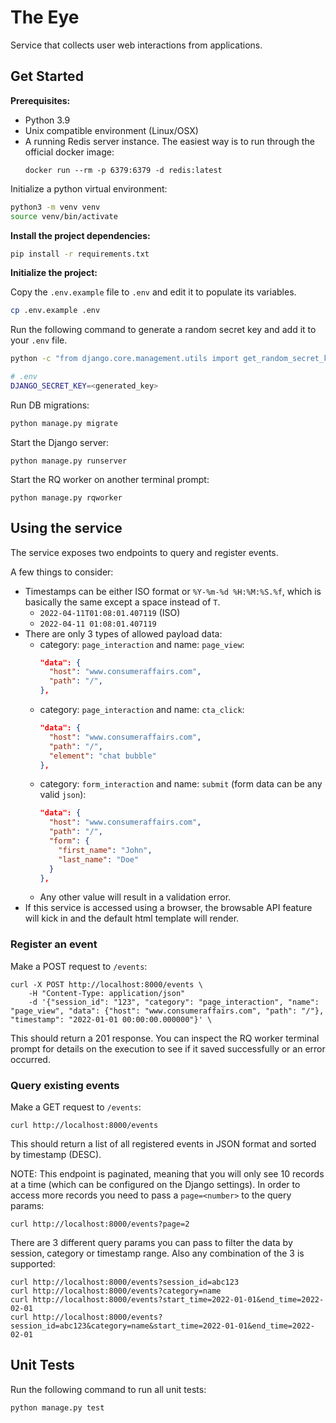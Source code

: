 # The Eye
Service that collects user web interactions from applications.

## Get Started

**Prerequisites:**

- Python 3.9
- Unix compatible environment (Linux/OSX)
- A running Redis server instance. The easiest way is to run through the official docker image:
  ```
  docker run --rm -p 6379:6379 -d redis:latest
  ```

Initialize a python virtual environment:

```bash
python3 -m venv venv
source venv/bin/activate
```

**Install the project dependencies:**

```bash
pip install -r requirements.txt
```

**Initialize the project:**

Copy the `.env.example` file to `.env` and edit it to populate its variables.
```bash
cp .env.example .env
```

Run the following command to generate a random secret key and add it to your `.env` file.
```bash
python -c "from django.core.management.utils import get_random_secret_key;print(get_random_secret_key())"

# .env
DJANGO_SECRET_KEY=<generated_key>
```

Run DB migrations:

```bash
python manage.py migrate
```

Start the Django server:
```
python manage.py runserver
```
Start the RQ worker on another terminal prompt:
```
python manage.py rqworker
```

## Using the service
The service exposes two endpoints to query and register events.

A few things to consider:
- Timestamps can be either ISO format or `%Y-%m-%d %H:%M:%S.%f`, which is basically the same except a space instead of `T`.
  - `2022-04-11T01:08:01.407119` (ISO)
  - `2022-04-11 01:08:01.407119`
- There are only 3 types of allowed payload data:
  - category: `page_interaction` and name: `page_view`:
    ```json
    "data": {
      "host": "www.consumeraffairs.com",
      "path": "/",
    },
    ```
  - category: `page_interaction` and name: `cta_click`:
    ```json
    "data": {
      "host": "www.consumeraffairs.com",
      "path": "/",
      "element": "chat bubble"
    },
    ```
  - category: `form_interaction` and name: `submit` (form data can be any valid `json`):
    ```json
    "data": {
      "host": "www.consumeraffairs.com",
      "path": "/",
      "form": {
        "first_name": "John",
        "last_name": "Doe"
      }
    },
    ```
  - Any other value will result in a validation error.
- If this service is accessed using a browser, the browsable API feature will kick in and the default html template will render.

### **Register an event**
Make a POST request to `/events`:
```
curl -X POST http://localhost:8000/events \
    -H "Content-Type: application/json"
    -d '{"session_id": "123", "category": "page_interaction", "name": "page_view", "data": {"host": "www.consumeraffairs.com", "path": "/"}, "timestamp": "2022-01-01 00:00:00.000000"}' \
```
This should return a 201 response. You can inspect the RQ worker terminal prompt for details on the execution to see if it saved successfully or an error occurred.

### **Query existing events**
Make a GET request to `/events`:
```
curl http://localhost:8000/events
```
This should return a list of all registered events in JSON format and sorted by timestamp (DESC).

NOTE: This endpoint is paginated, meaning that you will only see 10 records at a time (which can be configured on the Django settings). In order to access more records you need to pass a `page=<number>` to the query params:
```
curl http://localhost:8000/events?page=2
```
There are 3 different query params you can pass to filter the data by session, category or timestamp range. Also any combination of the 3 is supported:
```
curl http://localhost:8000/events?session_id=abc123
curl http://localhost:8000/events?category=name
curl http://localhost:8000/events?start_time=2022-01-01&end_time=2022-02-01
curl http://localhost:8000/events?session_id=abc123&category=name&start_time=2022-01-01&end_time=2022-02-01
```

## Unit Tests
Run the following command to run all unit tests:
```
python manage.py test
```